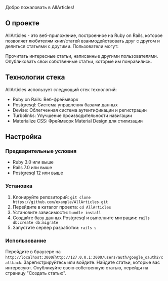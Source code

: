 Добро пожаловать в AllArticles!

## О проекте

AllArticles - это веб-приложение, построенное на Ruby on Rails, которое позволяет любителям книг/статей взаимодействовать друг с другом и делиться статьями с другими. Пользователи могут:

 Прочитать интересные статьи, написанные другими пользователями.
 Опубликовать свои собственные статьи, которые им понравились.

## Технологии стека

AllArticles использует следующий стек технологий:

 - Ruby on Rails: Веб-фреймворк<br>
 - Postgresql: Система управления базами данных<br>
 - Devise: Облегченная система аутентификации и регистрации<br>
 - Turbolinks: Улучшение производительности навигации<br>
 - Materialize CSS: Фреймворк Material Design для стилизации

## Настройка

### Предварительные условия

- Ruby 3.0 или выше<br>
- Rails 7.0 или выше<br>
- Postgresql 12 или выше

### Установка

1. Клонируйте репозиторий: `git clone https://github.com/example/AllArticles.git`
2. Перейдите в каталог проекта: `cd AllArticles`
3. Установите зависимости: `bundle install`
4. Создайте базу данных Postgresql и выполните миграции: `rails db:create db:migrate`
5. Запустите сервер разработки: `rails s`

### Использование

 Перейдите в браузере на `http://localhost:3000`/`http://127.0.0.1:3000/users/auth/google_oauth2/callback`.
 Зарегистрируйтесь или войдите.
 Найдите статьи, которые вас интересуют.
 Опубликуйте свою собственную статью, перейдя на страницу "Создать статью".

